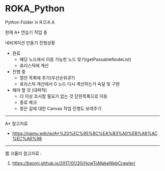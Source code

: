 # ROKA_Python
Python Folder in R.O.K.A

현재 A* 연습기 작업 중

네비게이션 만들기 진행상황
- 완료
  - 해당 노드에서 이동 가능한 노드 찾기(getPassableNodeList)
  - 휴리스틱에 계산
- 진행 중
  - 열린 목록에 추가(우선순위큐?)
  - 휴리스틱 계산에서 G 노드 다시 계산하는거 숙달 및 구현
- 해야 할 것 (대략적)
  - 더 이상 조사할 필요가 없는 것 닫힌목록으로 이동
  - 종료 체크
  - 찾은 길에 대한 Canvas 작업 진행도 보여주기
***
A* 참고자료
- https://namu.wiki/w/A*%20%EC%95%8C%EA%B3%A0%EB%A6%AC%EC%A6%98

***
웹 크롤러 참고자료 :
1) https://beomi.github.io/2017/01/20/HowToMakeWebCrawler/
